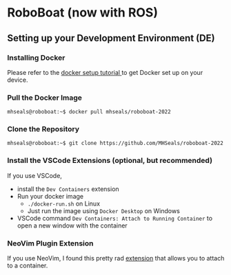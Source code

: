# RoboBoat (now with ROS)

## Setting up your Development Environment (DE)

### Installing Docker

Please refer to the [docker setup tutorial ](https://github.com/MHSeals/Docker-Tutorial/blob/main/Docker/setup.md)to get Docker set up on your device.

### Pull the Docker Image

```console
mhseals@roboboat:~$ docker pull mhseals/roboboat-2022
```

### Clone the Repository

```console
mhseals@roboboat:~$ git clone https://github.com/MHSeals/roboboat-2022
```

### Install the VSCode Extensions (optional, but recommended)
If you use VSCode, 
- install the `Dev Containers` extension
- Run your docker image
    - `./docker-run.sh` on Linux
    - Just run the image using `Docker Desktop` on Windows
- VSCode command `Dev Containers: Attach to Running Container` to open a new window with the container

### NeoVim Plugin Extension
If you use NeoVim, I found this pretty rad [extension](https://github.com/jamestthompson3/nvim-remote-containers) that allows you to attach to a container.